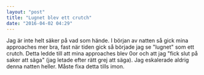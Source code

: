 ```yaml
---
layout: "post"
title: "Lugnet blev ett crutch"
date: "2016-04-02 04:29"
---
```


Jag är inte helt säker på vad som hände. I början av natten så gick mina approaches mer bra, fast när tiden gick så började jag se "lugnet" som ett crutch. Detta ledde till att mina approaches blev 0or och att jag "fick slut på saker att säga" (jag letade efter rätt grej att säga). Jag eskalerade aldrig denna natten heller. Måste fixa detta tills imon.
